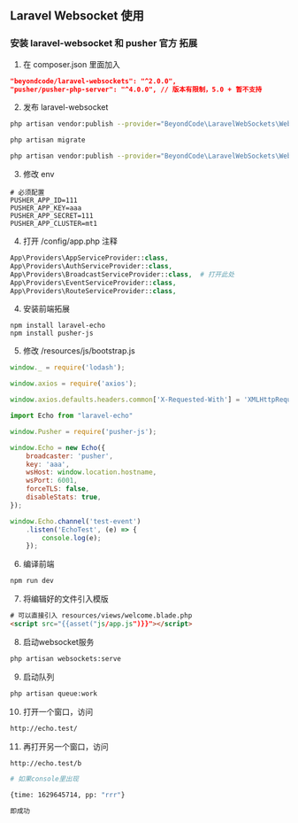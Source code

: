 ## Laravel Websocket 使用

### 安装 laravel-websocket 和 pusher 官方 拓展

1. 在 composer.json 里面加入
```json
"beyondcode/laravel-websockets": "^2.0.0",
"pusher/pusher-php-server": "^4.0.0", // 版本有限制，5.0 + 暂不支持
```

2. 发布 laravel-websocket
```bash
php artisan vendor:publish --provider="BeyondCode\LaravelWebSockets\WebSocketsServiceProvider" --tag="migrations"

php artisan migrate

php artisan vendor:publish --provider="BeyondCode\LaravelWebSockets\WebSocketsServiceProvider" --tag="config"
```

3. 修改 env
```
# 必须配置
PUSHER_APP_ID=111
PUSHER_APP_KEY=aaa
PUSHER_APP_SECRET=111
PUSHER_APP_CLUSTER=mt1
```

4. 打开 /config/app.php 注释
```php
App\Providers\AppServiceProvider::class,
App\Providers\AuthServiceProvider::class,
App\Providers\BroadcastServiceProvider::class,  # 打开此处
App\Providers\EventServiceProvider::class,
App\Providers\RouteServiceProvider::class,
```

4. 安装前端拓展
```
npm install laravel-echo
npm install pusher-js
```

5. 修改 /resources/js/bootstrap.js
```js
window._ = require('lodash');

window.axios = require('axios');

window.axios.defaults.headers.common['X-Requested-With'] = 'XMLHttpRequest';

import Echo from "laravel-echo"

window.Pusher = require('pusher-js');

window.Echo = new Echo({
    broadcaster: 'pusher',
    key: 'aaa',
    wsHost: window.location.hostname,
    wsPort: 6001,
    forceTLS: false,
    disableStats: true,
});

window.Echo.channel('test-event')
    .listen('EchoTest', (e) => {
        console.log(e);
    });
```


6. 编译前端
```bash
npm run dev
```

7. 将编辑好的文件引入模版
```html
# 可以直接引入 resources/views/welcome.blade.php
<script src="{{asset("js/app.js")}}"></script>
```

8. 启动websocket服务
```bash
php artisan websockets:serve
```

9. 启动队列
```bash
php artisan queue:work
```

10. 打开一个窗口，访问
```bash
http://echo.test/
```

11. 再打开另一个窗口，访问
```bash
http://echo.test/b

# 如果console里出现

{time: 1629645714, pp: "rrr"}

即成功
```
